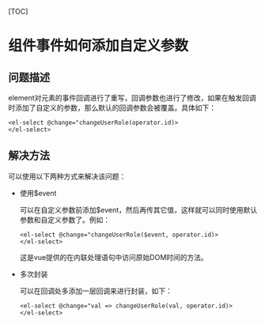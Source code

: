 [TOC]



# 组件事件如何添加自定义参数



## 问题描述

element对元素的事件回调进行了重写，回调参数也进行了修改，如果在触发回调时添加了自定义的参数，那么默认的回调参数会被覆盖。具体如下：

```
<el-select @change="changeUserRole(operator.id)>
</el-select>
```



## 解决方法

可以使用以下两种方式来解决该问题：

- 使用$event

  可以在自定义参数前添加$event，然后再传其它值，这样就可以同时使用默认参数和自定义参数了。例如：

  ```
  <el-select @change="changeUserRole($event, operator.id)>
  </el-select>
  ```

  这是vue提供的在内联处理语句中访问原始DOM时间的方法。

- 多次封装

  可以在回调处多添加一层回调来进行封装，如下：

  ```
  <el-select @change="val => changeUserRole(val, operator.id)>
  </el-select>
  ```